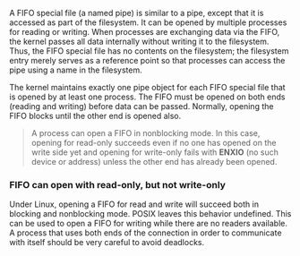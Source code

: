 
A FIFO special file (a named pipe) is similar to a pipe, except
that it is accessed as part of the filesystem.  It can be opened
by multiple processes for reading or writing.  When processes are
exchanging data via the FIFO, the kernel passes all data
internally without writing it to the filesystem.  Thus, the FIFO
special file has no contents on the filesystem; the filesystem
entry merely serves as a reference point so that processes can
access the pipe using a name in the filesystem.

The kernel maintains exactly one pipe object for each FIFO
special file that is opened by at least one process.  The FIFO
must be opened on both ends (reading and writing) before data can
be passed.  Normally, opening the FIFO blocks until the other end
is opened also.

>A process can open a FIFO in nonblocking mode.  In this case,
>opening for read-only succeeds even if no one has opened on the
>write side yet and opening for write-only fails with **ENXIO** (no
>such device or address) unless the other end has already been
>opened.

### FIFO can open with read-only, but not write-only

Under Linux, opening a FIFO for read and write will succeed both
in blocking and nonblocking mode.  POSIX leaves this behavior
undefined.  This can be used to open a FIFO for writing while
there are no readers available.  A process that uses both ends of
the connection in order to communicate with itself should be very
careful to avoid deadlocks.